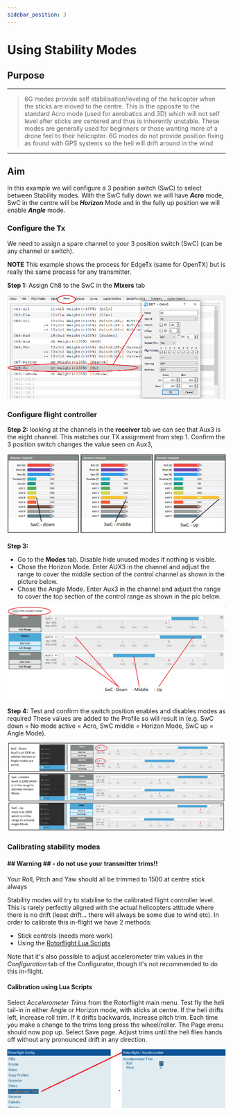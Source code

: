 ```yaml
---
sidebar_position: 3
---
```


# Using Stability Modes

## Purpose
--------------------------------------
>  6G modes provide self stabilisation/leveling of the helicopter when the sticks are moved to the centre. This is the opposite to the standard Acro mode (used for aerobatics and 3D) which will not self level after sticks are centered and thus is inherently unstable. These modes are generally used for beginners or those wanting more of a drone feel to their helicopter. 6G modes do not provide position fixing as found with GPS systems so the heli will drift around in the wind.
--------------------------------------

## Aim
In this example we will configure a 3 position switch (SwC) to select between Stability modes. With the SwC fully down we will have ***Acro*** mode, SwC in the centre will be ***Horizon*** Mode and in the fully up position we will enable ***Angle*** mode.    

### Configure the Tx
We need to assign a spare channel to your 3 position switch (SwC) (can be any channel or switch). 

**NOTE** This example shows the process for EdgeTx (same for OpenTX) but is really the same process for any transmitter.

**Step 1:** Assign Ch8 to the SwC in the **Mixers** tab

![Stability Mode](./img/Stability_1.png)

### Configure flight controller

**Step 2:** looking at the channels in the **receiver** tab we can see that Aux3 is the eight channel. This matches our TX assignment from step 1.  Confirm the 3 position switch changes the value seen on Aux3,  

![Stability Mode](./img/Stability_2.png) 
  
**Step 3:** 
- Go to the **Modes** tab. Disable hide unused modes if nothing is visible.
- Chose the Horizon Mode. Enter AUX3 in the channel and adjust the range to cover the middle section of the control channel as shown in the picture below. 
- Chose the Angle Mode. Enter Aux3 in the channel and adjust the range to cover the top section of the control range as shown in the pic below.

![Stability Mode](./img/Stability_3.png)

**Step 4:** Test and confirm the switch position enables and disables modes as required These values are added to the Profile so will result in (e.g. SwC down = No mode active = Acro, SwC middle = Horizon Mode, SwC up = Angle Mode).     

![Stability Mode](./img/Stability_4.png)

### Calibrating stability modes
#### ## Warning ## - do not use your transmitter trims!!
Your Roll, Pitch and Yaw should all be trimmed to 1500 at centre stick always 

Stability modes will try to stabilise to the calibrated flight controller level. This is rarely perfectly aligned with the actual helicopters attitude where there is no drift (least drift... there will always be some due to wind etc). In order to calibrate this in-flight we have 2 methods:

- Stick controls (needs more work)
- Using the [Rotorflight Lua Scripts](Lua-Scripts)

Note that it's also possible to adjust accelerometer trim values in the *Configuration* tab of the Configurator, though it's not recommended to do this in-flight.
 
#### Calibration using Lua Scripts

Select *Accelerometer Trims* from the Rotorflight main menu. Test fly the heli tail-in in either Angle or Horizon mode, with sticks at centre. If the heli drifts left, increase roll trim. If it drifts backwards, increase pitch trim. Each time you make a change to the trims long press the wheel/roller. The Page menu should now pop up. Select Save page. Adjust trims until the heli flies hands off without any pronounced drift in any direction.    

![Stability Mode](./img/Stability_5.png) 


